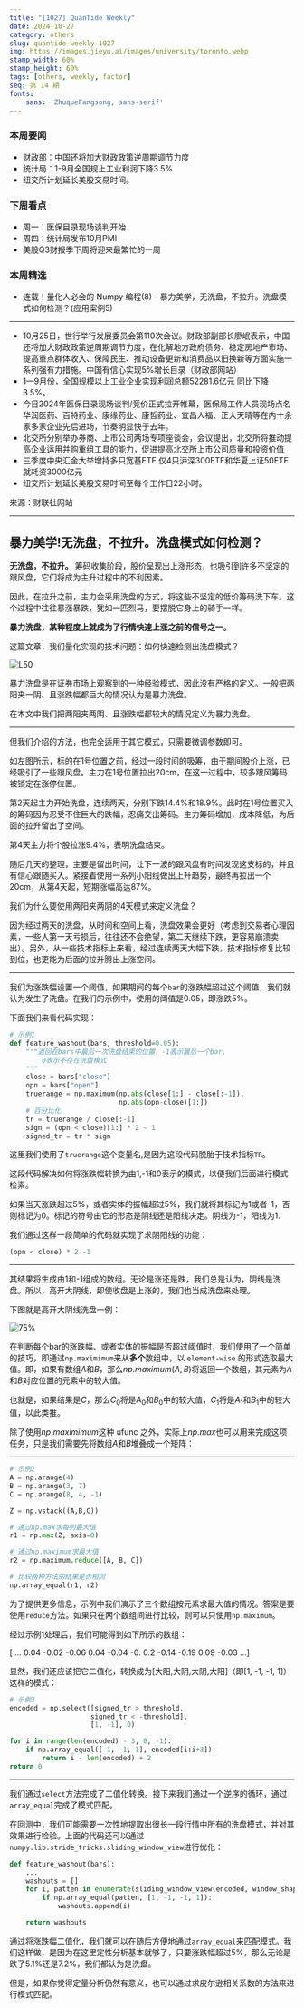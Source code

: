 ```yaml
---
title: "[1027] QuanTide Weekly"
date: 2024-10-27
category: others
slug: quantide-weekly-1027
img: https://images.jieyu.ai/images/university/toronto.webp
stamp_width: 60%
stamp_height: 60%
tags: [others, weekly, factor]
seq: 第 14 期
fonts:
    sans: 'ZhuqueFangsong, sans-serif'
---
```


### 本周要闻
* 财政部：中国还将加大财政政策逆周期调节力度
* 统计局：1-9月全国规上工业利润下降3.5%
* 纽交所计划延长美股交易时间。


### 下周看点
* 周一：医保目录现场谈判开始
* 周四：统计局发布10月PMI
* 美股Q3财报季下周将迎来最繁忙的一周

### 本周精选

* 连载！量化人必会的 Numpy 编程(8) - 暴力美学，无洗盘，不拉升。洗盘模式如何检测？(应用案例5)

---

* 10月25日，世行举行发展委员会第110次会议。财政部副部长廖岷表示，中国还将加大财政政策逆周期调节力度，在化解地方政府债务、稳定房地产市场、提高重点群体收入、保障民生、推动设备更新和消费品以旧换新等方面实施一系列强有力措施。中国有信心实现5%增长目录（财政部网站）
* 1—9月份，全国规模以上工业企业实现利润总额52281.6亿元 同比下降3.5%。
* 今日2024年医保目录现场谈判/竞价正式拉开帷幕，医保局工作人员现场点名华润医药、百特药业、康缘药业、康哲药业、宜昌人福、正大天晴等在内十余家多家企业先后进场，节奏明显快于去年。
* 北交所分别举办券商、上市公司两场专项座谈会，会议提出，北交所将推动提高企业运用并购重组工具的能力，促进提高北交所上市公司质量和投资价值
* 三季度中央汇金大举增持多只宽基ETF 仅4只沪深300ETF和华夏上证50ETF就耗资3000亿元
* 纽交所计划延长美股交易时间至每个工作日22小时。

<claimer>来源：财联社网站</claimer>

---

## 暴力美学!无洗盘，不拉升。洗盘模式如何检测？

**无洗盘，不拉升。** 筹码收集阶段，股价呈现出上涨形态，也吸引到许多不坚定的跟风盘，它们将成为主升过程中的不利因素。

因此，在拉升之前，主力会采用洗盘的方式，将这些不坚定的低价筹码洗下车。这个过程中往往暴涨暴跌，犹如一匹烈马，要摆脱它身上的骑手一样。

**暴力洗盘，某种程度上就成为了行情快速上涨之前的信号之一。**

这篇文章，我们量化实现的技术问题：如何快速检测出洗盘模式？

![L50](https://images.jieyu.ai/images/2024/05/washout-1.jpg)

暴力洗盘是在证券市场上观察到的一种经验模式，因此没有严格的定义。一般把两阳夹一阴、且涨跌幅都巨大的情况认为是暴力洗盘。

在本文中我们把两阳夹两阴、且涨跌幅都较大的情况定义为暴力洗盘。

---

但我们介绍的方法，也完全适用于其它模式，只需要微调参数即可。

如左图所示，标的在1号位置之前，经过一段时间的吸筹，由于期间股价上涨，已经吸引了一些跟风盘。主力在1号位置拉出20cm，在这一过程中，较多跟风筹码被锁定在涨停位置。

第2天起主力开始洗盘，连续两天，分别下跌14.4%和18.9%。此时在1号位置买入的筹码因为忍受不住巨大的跌幅，忍痛交出筹码。主力筹码增加，成本降低，为后面的拉升留出了空间。

第4天主力将个股拉涨9.4%，表明洗盘结束。

随后几天的整理，主要是留出时间，让下一波的跟风盘有时间发现这支标的，并且有信心跟随买入。紧接着使用一系列小阳线做出上升趋势，最终再拉出一个20cm，从第4天起，短期涨幅高达87%。

我们为什么要使用两阳夹两阴的4天模式来定义洗盘？

因为经过两天的洗盘，从时间和空间上看，洗盘效果会更好（考虑到交易者心理因素，一些人第一天亏损后，往往还不会绝望，第二天继续下跌，更容易崩溃卖出）。另外，从一些技术指标上来看，经过连续两天大幅下跌，技术指标修复比较到位，也更能为后面的拉升腾出上涨空间。

---

我们为涨跌幅设置一个阈值，如果期间的每个`bar`的涨跌幅超过这个阈值，我们就认为发生了洗盘。在我们的示例中，使用的阈值是0.05，即涨跌5%。

下面我们来看代码实现：

```python
# 示例1
def feature_washout(bars, threshold=0.05):
    """返回在bars中最后一次洗盘结束的位置，-1表示最后一个bar,
        0表示不存在洗盘模式
    """
    close = bars["close"]
    opn = bars["open"]
    truerange = np.maximum(np.abs(close[1:] - close[:-1]), 
                           np.abs(opn-close)[1:]) 
    # 百分比化
    tr = truerange / close[:-1]
    sign = (opn < close)[1:] * 2 - 1
    signed_tr = tr * sign
```

这里我们使用了`truerange`这个变量名,是因为这段代码脱胎于技术指标`TR`。

这段代码解决如何将涨跌幅转换为由1,-1和0表示的模式，以便我们后面进行模式检索。

如果当天涨跌超过5%，或者实体的振幅超过5%，我们就将其标记为1或者-1，否则标记为0。标记的符号由它的形态是阴线还是阳线决定。阴线为-1，阳线为1.

我们通过这样一段简单的代码就实现了求阴阳线的功能：

```python
(opn < close) * 2 -1
```
---

其结果将生成由1和-1组成的数组。无论是涨还是跌，我们总是认为，阴线是洗盘。所以，高开大阴线，即使收盘是上涨的，我们也当成洗盘来处理。

下图就是高开大阴线洗盘一例：

![75%](https://images.jieyu.ai/images/2024/05/washout-with-high-open.jpg)

在判断每个bar的涨跌幅、或者实体的振幅是否超过阈值时，我们使用了一个简单的技巧，即通过`np.maximimum`来从**多个**数组中，以 `element-wise` 的形式选取最大值。即，如果有数组$A$和$B$，那么$np.maximum(A, B)$将返回一个数组，其元素为$A$和$B$对应位置的元素中的较大值。

也就是，如果结果是$C$，那么$C_0$将是$A_0$和$B_0$中的较大值，$C_1$将是$A_1$和$B_1$中的较大值，以此类推。

除了使用$np.maximimum$这种 ufunc 之外，实际上$np.max$也可以用来完成这项任务，只是我们需要先将数组$A$和$B$堆叠成一个矩阵：

---

```python
# 示例2
A = np.arange(4)
B = np.arange(3, 7)
C = np.arange(8, 4, -1)

Z = np.vstack((A,B,C))

# 通过np.max求每列最大值
r1 = np.max(Z, axis=0)

# 通过np.maximum求最大值
r2 = np.maximum.reduce([A, B, C])

# 比较两种方法的结果是否相同
np.array_equal(r1, r2)
```

为了提供更多信息，示例中我们演示了三个数组按元素求最大值的情况。答案是要使用`reduce`方法。如果只在两个数组间进行比较，则可以只使用`np.maximum`。

经过示例1处理后，我们可能得到如下所示的数组：

[ ...  0.04 -0.02 -0.06  0.04 -0.04 -0.    <red>0.2
 -0.14 -0.19  0.09</red> -0.03 ...]

显然，我们还应该把它二值化，转换成为[大阳,大阴,大阴,大阳]（即[1, -1, -1, 1]）这样的模式：

```python
# 示例3
encoded = np.select([signed_tr > threshold, 
                    signed_tr < -threshold], 
                    [1, -1], 0)

for i in range(len(encoded) - 3, 0, -1):
    if np.array_equal([-1, -1, 1], encoded[i:i+3]):
        return i - len(encoded) + 2
return 0
```

---

我们通过`select`方法完成了二值化转换。接下来我们通过一个逆序的循环，通过`array_equal`完成了模式匹配。

在回测中，我们可能需要一次性地提取出很长一段行情中所有的洗盘模式，并对其效果进行检验。上面的代码还可以通过`numpy.lib.stride_tricks.sliding_window_view`进行优化：

```python
def feature_washout(bars):
    ...
    washouts = []
    for i, patten in enumerate(sliding_window_view(encoded, window_shape = 4)):
        if np.array_equal(patten, [1, -1, -1, 1]):
            washouts.append(i)

    return washouts
```

通过将涨跌幅二值化，我们就可以在随后方便地通过`array_equal`来匹配模式。我们这样做，是因为在这里定性分析基本就够了，只要涨跌幅超过5%，那么无论是跌了5.1%还是7.2%，我们都认为是洗盘。

但是，如果你觉得定量分析仍然有意义，也可以通过求皮尔逊相关系数的方法来进行模式匹配。

<about/>
